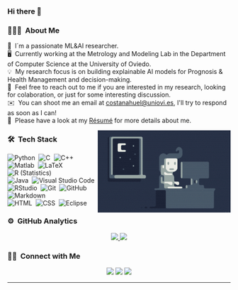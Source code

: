 ### Hi there 👋

<!--
**NahuelCostaCortez/nahuelcostacortez** is a ✨ _special_ ✨ repository because its `README.md` (this file) appears on your GitHub profile.

Here are some ideas to get you started:

- 🔭 I’m currently working on ...
- 🌱 I’m currently learning ...
- 👯 I’m looking to collaborate on ...
- 🤔 I’m looking for help with ...
- 💬 Ask me about ...
- 📫 How to reach me: ...
- 😄 Pronouns: ...
- ⚡ Fun fact: ...
-->

<!-- ## 👋 &nbsp;Hey there! -->

### 👨🏻‍💻 &nbsp;About Me

🤖 &nbsp;I´m a passionate ML&AI researcher.\
🖥️ &nbsp;Currently working at the Metrology and Modeling Lab in the Department of Computer Science at the University of Oviedo.\
💡 &nbsp;My research focus is on building explainable AI models for Prognosis & Health Management and decision-making.\
💬 &nbsp;Feel free to reach out to me if you are interested in my research, looking for colaboration, or just for some interesting discussion.\
✉️ &nbsp;You can shoot me an email at costanahuel@uniovi.es, I'll try to respond as soon as I can!\
📓 &nbsp;Please have a look at my [Résumé](https://www.nahuelcosta.com/uploads/resume.pdf) for more details about me.

<img alt="Night Coding" src="https://raw.githubusercontent.com/AVS1508/AVS1508/master/assets/Night-Coding.gif" align="right"/>

### 🛠 &nbsp;Tech Stack

![Python](https://img.shields.io/badge/-Python-05122A?style=flat&logo=python)&nbsp;
![C](https://img.shields.io/badge/-C-05122A?style=flat&logo=C&logoColor=A8B9CC)&nbsp;
![C++](https://img.shields.io/badge/-C++-05122A?style=flat&logo=C%2B%2B&logoColor=00599C)&nbsp;
![Matlab]()&nbsp;
![LaTeX]()&nbsp;
![R (Statistics)](https://img.shields.io/badge/-R-05122A?style=flat&logo=R&logoColor=276DC3)\
![Java](https://img.shields.io/badge/-Java-05122A?style=flat&logo=Java&logoColor=FFA518)&nbsp;
![Visual Studio Code](https://img.shields.io/badge/-Visual%20Studio%20Code-05122A?style=flat&logo=visual-studio-code&logoColor=007ACC)&nbsp;
![RStudio](https://img.shields.io/badge/-RStudio-05122A?style=flat&logo=rstudio)&nbsp;
![Git](https://img.shields.io/badge/-Git-05122A?style=flat&logo=git)&nbsp;
![GitHub](https://img.shields.io/badge/-GitHub-05122A?style=flat&logo=github)&nbsp;
![Markdown](https://img.shields.io/badge/-Markdown-05122A?style=flat&logo=markdown)\
![HTML](https://img.shields.io/badge/-HTML-05122A?style=flat&logo=HTML5)&nbsp;
![CSS](https://img.shields.io/badge/-CSS-05122A?style=flat&logo=CSS3&logoColor=1572B6)&nbsp;
![Eclipse](https://img.shields.io/badge/-Eclipse-05122A?style=flat&logo=eclipse-ide&logoColor=2C2255)

### ⚙️ &nbsp;GitHub Analytics

<p align="center">
<a href="https://github.com/nahuelcostacortez">
  <img height="180em" src="https://github-readme-stats-eight-theta.vercel.app/api?username=nahuelcostacortez&show_icons=true&theme=algolia&include_all_commits=true&count_private=true"/>
  <img height="180em" src="https://github-readme-stats-eight-theta.vercel.app/api/top-langs/?username=nahuelcostacortez&layout=compact&langs_count=8&theme=algolia"/>
</a>
</p>

### 🤝🏻 &nbsp;Connect with Me

<p align="center">
<a href="https://www.nahuelcosta.com"><img src="https://img.shields.io/badge/-nahuelcosta.com-3423A6?style=flat&logo=Google-Chrome&logoColor=white"/></a>
<a href="https://es.linkedin.com/in/nahuel-costa-cortez-209841174"><img src="https://img.shields.io/badge/-Nahuel%20Costa-0077B5?style=flat&logo=Linkedin&logoColor=white"/></a>
<a href="mailto:costanahuel@uniovi.es"><img src="https://img.shields.io/badge/-costanahuel@uniovi.es-D14836?style=flat&logo=Gmail&logoColor=white"/></a>
</p>

-----
